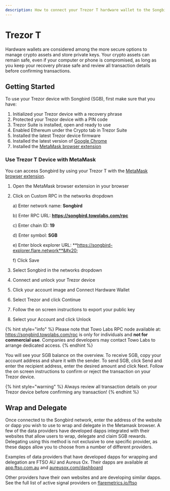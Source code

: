 ```yaml
---
description: How to connect your Trezor T hardware wallet to the Songbird network
---
```


# Trezor T



Hardware wallets are considered among the more secure options to manage crypto assets and store private keys. Your crypto assets can remain safe, even if your computer or phone is compromised, as long as you keep your recovery phrase safe and review all transaction details before confirming transactions.

## Getting Started

To use your Trezor device with Songbird (SGB), first make sure that you have:&#x20;

1. Initialized your Trezor device with a recovery phrase
2. Protected your Trezor device with a PIN code
3. Trezor Suite is installed, open and ready to use
4. Enabled Ethereum under the Crypto tab in Trezor Suite
5. Installed the latest Trezor device firmware
6. Installed the latest version of [Google Chrome](https://www.google.com/chrome/)
7. Installed the [MetaMask browser extension](https://metamask.io/download.html)

### Use Trezor T Device with MetaMask

You can access Songbird by using your Trezor T with the [MetaMask browser extension](https://metamask.io/download.html).

1. Open the MetaMask browser extension in your browser
2.  Click on Custom RPC in the networks dropdown

    a) Enter network name: **Songbird**

    b) Enter RPC URL: **https://songbird.towolabs.com/rpc**

    c) Enter chain ID: **19**

    d) Enter symbol: **SGB**

    e) Enter block explorer URL: **https://songbird-explorer.flare.network**&#x20;

    f) Click Save
3. Select Songbird in the networks dropdown
4. Connect and unlock your Trezor device
5. Click your account image and Connect Hardware Wallet
6. Select Trezor and click Continue
7. Follow the on screen instructions to export your public key
8. Select your Account and click Unlock

{% hint style="info" %}
Please note that Towo Labs RPC node available at: https://songbird.towolabs.com/rpc is only for individuals and **not for commercial use**. Companies and developers may contact Towo Labs to arrange dedicated access.
{% endhint %}

You will see your SGB balance on the overview. To receive SGB, copy your account address and share it with the sender. To send SGB, click Send and enter the recipient address, enter the desired amount and click Next. Follow the on screen instructions to confirm or reject the transaction on your Trezor device.

{% hint style="warning" %}
Always review all transaction details on your Trezor device before confirming any transaction!
{% endhint %}

## Wrap and Delegate

Once connected to the Songbird network, enter the address of the website or dapp you wish to use to wrap and delegate in the Metamask browser. A few of the data providers have developed dapps integrated with their websites that allow users to wrap, delegate and claim SGB rewards. Delegating using this method is not exclusive to one specific provider, as these dapps allow you to choose from a number of different providers.

Examples of data providers that have developed dapps for wrapping and delegation are FTSO AU and Aureus Ox. Their dapps are available at [app.ftso.com.au](https://app.ftso.com.au/wrap) and [aureusox.com/dashboard](https://aureusox.com/dashboard)

Other providers have their own websites and are developing similar dapps. See the full list of active signal providers on [flaremetrics.io/ftso](https://flaremetrics.io/ftso)

